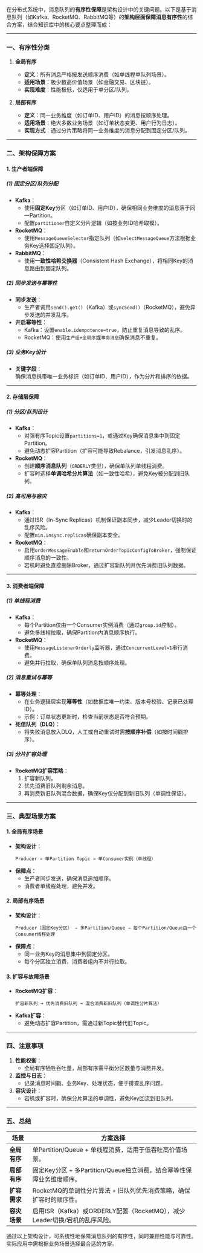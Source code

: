 在分布式系统中，消息队列的**有序性保障**是架构设计中的关键问题。以下是基于消息队列（如Kafka、RocketMQ、RabbitMQ等）的**架构层面保障消息有序性**的综合方案，结合知识库中的核心要点整理而成：

---

### **一、有序性分类**
1. **全局有序**  
   - **定义**：所有消息严格按发送顺序消费（如单线程单队列场景）。
   - **适用场景**：极少数高价值场景（如金融交易、区块链）。
   - **实现难度**：性能极低，仅适用于单分区/队列。

2. **局部有序**  
   - **定义**：同一业务维度（如订单ID、用户ID）的消息按顺序处理。
   - **适用场景**：绝大多数业务场景（如订单状态变更、用户行为日志）。
   - **实现方式**：通过分片策略将同一业务维度的消息分配到固定分区/队列。

---

### **二、架构保障方案**
#### **1. 生产者端保障**
##### **(1) 固定分区/队列分配**
- **Kafka**：  
  - 使用**固定Key**分区（如订单ID、用户ID），确保相同业务维度的消息落于同一Partition。  
  - 配置`partitioner`自定义分片逻辑（如按业务ID哈希取模）。
- **RocketMQ**：  
  - 使用`MessageQueueSelector`指定队列（如`selectMessageQueue`方法根据业务Key选择固定队列）。
- **RabbitMQ**：  
  - 使用**一致性哈希交换器**（Consistent Hash Exchange），将相同Key的消息路由到固定队列。

##### **(2) 同步发送与幂等性**
- **同步发送**：  
  - 生产者调用`send().get()`（Kafka）或`syncSend()`（RocketMQ），避免异步发送的并发乱序。
- **开启幂等性**：  
  - Kafka：设置`enable.idempotence=true`，防止重复消息导致的乱序。  
  - RocketMQ：使用`生产组+全局序`或`事务消息`确保消息不重复。

##### **(3) 业务Key设计**
- **关键字段**：  
  确保消息携带唯一业务标识（如订单ID、用户ID），作为分片和排序的依据。

---

#### **2. 存储层保障**
##### **(1) 分区/队列设计**
- **Kafka**：  
  - 对强有序Topic设置`partitions=1`，或通过Key确保消息集中到固定Partition。  
  - 避免动态扩容Partition（扩容可能导致Rebalance，引发消息乱序）。
- **RocketMQ**：  
  - 创建**顺序消息队列**（`ORDERLY`类型），确保单队列单线程消费。  
  - 扩容时选择**单调哈希分片算法**（如一致性哈希），避免Key被分配到旧队列。

##### **(2) 高可用与容灾**
- **Kafka**：  
  - 通过ISR（In-Sync Replicas）机制保证副本同步，减少Leader切换时的乱序风险。  
  - 配置`min.insync.replicas`确保副本安全。
- **RocketMQ**：  
  - 启用`orderMessageEnable`和`returnOrderTopicConfigToBroker`，强制保证顺序消息的一致性。  
  - 宕机时避免直接删除Broker，通过扩容新队列并优先消费旧队列数据。

---

#### **3. 消费者端保障**
##### **(1) 单线程消费**
- **Kafka**：  
  - 每个Partition仅由一个Consumer实例消费（通过`group.id`控制）。  
  - 避免多线程拉取，确保Partition内消息顺序执行。
- **RocketMQ**：  
  - 使用`MessageListenerOrderly`监听器，通过`ConcurrentLevel=1`串行消费。  
  - 避免并行拉取，确保单队列消息按顺序处理。

##### **(2) 消息重试与幂等**
- **幂等处理**：  
  - 在业务逻辑层实现**幂等性**（如数据库唯一约束、版本号校验、记录已处理ID）。  
  - 示例：订单状态更新时，检查当前状态是否符合预期。
- **死信队列（DLQ）**：  
  - 将失败消息放入DLQ，人工或自动重试时需**按顺序补偿**（如按时间戳排序）。

##### **(3) 分片扩容处理**
- **RocketMQ扩容策略**：  
  1. 扩容新队列。  
  2. 优先消费旧队列剩余消息。  
  3. 再消费新旧队列混合数据，确保Key仅分配到新旧队列（单调性保证）。

---

### **三、典型场景方案**
#### **1. 全局有序场景**
- **架构设计**：  
  ```plaintext
  Producer → 单Partition Topic → 单Consumer实例（单线程）
  ```
- **保障点**：  
  - 生产者同步发送，确保消息追加顺序。  
  - 消费者单线程处理，避免并发。

#### **2. 局部有序场景**
- **架构设计**：  
  ```plaintext
  Producer（固定Key分区） → 多Partition/Queue → 每个Partition/Queue由一个Consumer线程处理
  ```
- **保障点**：  
  - 同一业务Key的消息集中到固定分区。  
  - 每个分区独立消费，消费者组内不并行拉取。

#### **3. 扩容与故障场景**
- **RocketMQ扩容**：  
  ```plaintext
  扩容新队列 → 优先消费旧队列 → 混合消费新旧队列（单调性分片算法）
  ```
- **Kafka扩容**：  
  - 避免动态扩容Partition，需通过新Topic替代旧Topic。

---

### **四、注意事项**
1. **性能权衡**：  
   - 全局有序牺牲吞吐量，局部有序需平衡分区数量与消费并发。
2. **监控与日志**：  
   - 记录消息时间戳、业务Key、处理状态，便于排查乱序问题。
3. **容灾设计**：  
   - 宕机或扩容时，确保分片算法的单调性，避免Key回流到旧队列。

---

### **五、总结**
| **场景**       | **方案选择**                                                                 |
|----------------|-----------------------------------------------------------------------------|
| **全局有序**   | 单Partition/Queue + 单线程消费，适用于低吞吐高价值场景。                     |
| **局部有序**   | 固定Key分区 + 多Partition/Queue独立消费，结合幂等性保障业务维度顺序。       |
| **扩容需求**   | RocketMQ的单调性分片算法 + 旧队列优先消费策略，确保扩容时的顺序性。         |
| **容灾场景**   | 启用ISR（Kafka）或ORDERLY配置（RocketMQ），减少Leader切换/宕机的乱序风险。  |

通过以上架构设计，可系统性地保障消息队列的有序性，同时兼顾性能与可靠性。实际应用中需根据业务场景选择最合适的方案。

